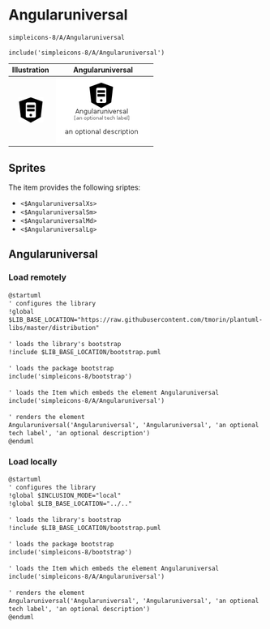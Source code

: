# Angularuniversal


```text
simpleicons-8/A/Angularuniversal
```

```text
include('simpleicons-8/A/Angularuniversal')
```



| Illustration | Angularuniversal |
| :---: | :---: |
| ![illustration for Illustration](../../simpleicons-8/A/Angularuniversal.png) | ![illustration for Angularuniversal](../../simpleicons-8/A/Angularuniversal.Local.png) |



## Sprites
The item provides the following sriptes:

- `<$AngularuniversalXs>`
- `<$AngularuniversalSm>`
- `<$AngularuniversalMd>`
- `<$AngularuniversalLg>`





## Angularuniversal

### Load remotely
```plantuml
@startuml
' configures the library
!global $LIB_BASE_LOCATION="https://raw.githubusercontent.com/tmorin/plantuml-libs/master/distribution"

' loads the library's bootstrap
!include $LIB_BASE_LOCATION/bootstrap.puml

' loads the package bootstrap
include('simpleicons-8/bootstrap')

' loads the Item which embeds the element Angularuniversal
include('simpleicons-8/A/Angularuniversal')

' renders the element
Angularuniversal('Angularuniversal', 'Angularuniversal', 'an optional tech label', 'an optional description')
@enduml
```

### Load locally
```plantuml
@startuml
' configures the library
!global $INCLUSION_MODE="local"
!global $LIB_BASE_LOCATION="../.."

' loads the library's bootstrap
!include $LIB_BASE_LOCATION/bootstrap.puml

' loads the package bootstrap
include('simpleicons-8/bootstrap')

' loads the Item which embeds the element Angularuniversal
include('simpleicons-8/A/Angularuniversal')

' renders the element
Angularuniversal('Angularuniversal', 'Angularuniversal', 'an optional tech label', 'an optional description')
@enduml
```


